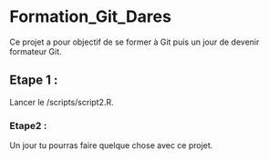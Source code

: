 # Formation_Git_Dares

Ce projet a pour objectif de se former à Git puis un jour de devenir formateur Git.

## Etape 1 :
Lancer le /scripts/script2.R.

### Etape2 :
Un jour tu pourras faire quelque chose avec ce projet.
